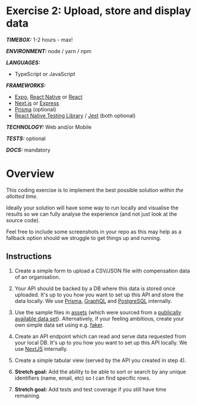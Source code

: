 # Exercise 2: Upload, store and display data

_**TIMEBOX:**_    1-2 hours - max!

_**ENVIRONMENT:**_ node / yarn / npm

_**LANGUAGES:**_
- TypeScript or JavaScript

_**FRAMEWORKS:**_
- [Expo](https://expo.io/), [React Native](https://reactnative.dev/) or [React](https://reactjs.org/docs/getting-started.html)
- [Next.js](https://nextjs.org/) or [Express](https://expressjs.com/)
- [Prisma](https://www.prisma.io/docs/getting-started/quickstart-typescript) (optional)
- [React Native Testing Library](https://testing-library.com/docs/react-native-testing-library/intro/) / [Jest](https://jestjs.io/) (both optional)

_**TECHNOLOGY:**_ Web and/or Mobile

_**TESTS:**_ optional

_**DOCS:**_ mandatory

# Overview

This coding exercise is to implement the best possible solution _within the allotted time_.

Ideally your solution will have some way to run locally and visualise the results so we can fully analyse the experience (and not just look at the source code).

Feel free to include some screenshots in your repo as this may help as a fallback option should we struggle to get things up and running.

## Instructions

1. Create a simple form to upload a CSV/JSON file with compensation data of an organisation.

2. Your API should be backed by a DB where this data is stored once uploaded. It's up to you how you want to set up this API and store the data locally. We use [Prisma](https://www.prisma.io/docs/getting-started/quickstart-typescript), [GraphQL](https://www.prisma.io/docs/concepts/overview/prisma-in-your-stack/graphql) and [PostgreSQL](https://www.prisma.io/docs/concepts/database-connectors/postgresql) internally.

3. Use the sample files in [assets](assets) (which were sourced from a [publically available data set](https://sourceful.us/doc/572/ask-a-manager-salary-survey-2019-responses)). Alternatively, if your feeling ambitious, create your own simple data set using e.g. [faker](https://www.npmjs.com/package/faker).

4. Create an API endpoint which can read and serve data requested from your local DB. It's up to you how you want to set up this API locally. We use [NextJS](https://nextjs.org/docs/api-routes/introduction) internally.

5. Create a simple tabular view (served by the API you created in step 4).

6. **Stretch goal:** Add the ability to be able to sort or search by any unique identifiers (name, email, etc) so I can find specific rows.

6. **Stretch goal:** Add tests and test coverage if you still have time remaining.

